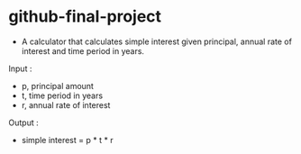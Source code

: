 # github-final-project

- A calculator that calculates simple interest given principal, annual rate of interest and time period in years.

Input :
- p, principal amount
- t, time period in years
- r, annual rate of interest
   
Output : 
- simple interest = p * t * r
